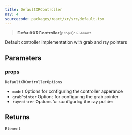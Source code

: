 ```yaml
---
title: DefaultXRController
nav: 4
sourcecode: packages/react/xr/src/default.tsx
---
```


> **DefaultXRController**(`props`): `Element`

Default controller implementation with grab and ray pointers

## Parameters

### props

`DefaultXRControllerOptions`

* `model` Options for configuring the controller apperance
* `grabPointer` Options for configuring the grab pointer
* `rayPointer` Options for configuring the ray pointer

## Returns

`Element`
